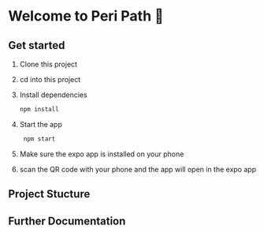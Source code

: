 # Welcome to Peri Path 👋

## Get started

1. Clone this project 

2. cd into this project 

3. Install dependencies

   ```bash
   npm install
   ```

4. Start the app

   ```bash
    npm start
   ```
5. Make sure the expo app is installed on your phone 

6. scan the QR code with your phone and the app will open in the expo app


## Project Stucture 

## Further Documentation 